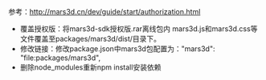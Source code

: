 参考：http://mars3d.cn/dev/guide/start/authorization.html

-  覆盖授权版：将mars3d-sdk授权版.rar离线包内 mars3d.js和mars3d.css等文件覆盖至packages/mars3d/dist/目录下。
-  修改链接：修改package.json中mars3d包配置为："mars3d": "file:packages/mars3d",
-  删除node_modules重新npm install安装依赖
